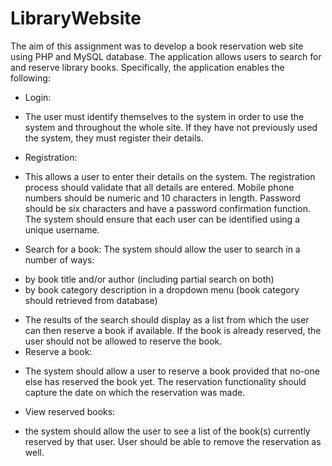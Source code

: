 # LibraryWebsite
The aim of this assignment was to develop a book reservation web site using PHP and MySQL database. The application allows users to search for and reserve library books. Specifically, the application enables the following:
- Login:
 * The user must identify themselves to the system in order to use the system and throughout the whole site. If they have not previously used the system, they must register their details.
- Registration:
 * This allows a user to enter their details on the system. The registration process should validate that all details are entered. Mobile phone numbers should be numeric and 10 characters in length. Password should be six characters and have a password confirmation function. The system should ensure that each user can be identified using a unique username. 
- Search for a book:
 The system should allow the user to search in a number of ways: 
 * by book title and/or author (including partial search on both) 
 * by book category description in a dropdown menu (book category should retrieved from database)
- The results of the search should display as a list from which the user can then reserve a book if available. If the book is already reserved, the user should not be allowed to reserve the book.
- Reserve a book:
 * The system should allow a user to reserve a book provided that no-one else has reserved the book yet. The reservation functionality should capture the date on which the reservation was made.
- View reserved books:
 * the system should allow the user to see a list of the book(s) currently reserved by that user. User should be able to remove the reservation as well.
